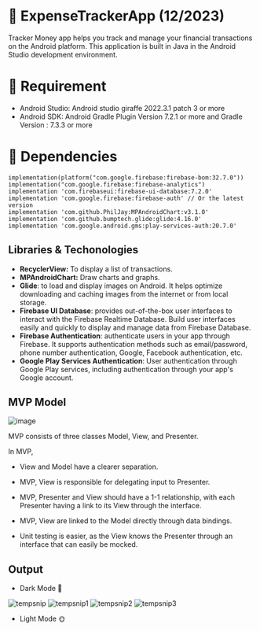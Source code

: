 # 🚀 ExpenseTrackerApp (12/2023)
Tracker Money app helps you track and manage your financial transactions on the Android platform. 
This application is built in Java in the Android Studio development environment.

# 🚀 Requirement
- Android Studio: Android studio giraffe 2022.3.1 patch 3 or more
- Android SDK:  Android Gradle Plugin Version 7.2.1 or more and 
                Gradle Version : 7.3.3 or more

# 🚀 Dependencies
```
implementation(platform("com.google.firebase:firebase-bom:32.7.0"))
implementation("com.google.firebase:firebase-analytics")
implementation 'com.firebaseui:firebase-ui-database:7.2.0'
implementation 'com.google.firebase:firebase-auth' // Or the latest version
implementation 'com.github.PhilJay:MPAndroidChart:v3.1.0'
implementation 'com.github.bumptech.glide:glide:4.16.0'
implementation 'com.google.android.gms:play-services-auth:20.7.0'
```
## Libraries & Techonologies
- **RecyclerView:** To display a list of transactions.
- **MPAndroidChart:**  Draw charts and graphs.
- **Glide**: to load and display images on Android. It helps optimize downloading and caching images from the internet or from local storage.
- **Firebase UI Database**: provides out-of-the-box user interfaces to interact with the Firebase Realtime Database. Build user interfaces easily and quickly to display and manage data from Firebase Database.
- **Firebase Authentication**: authenticate users in your app through Firebase. It supports authentication methods such as email/password, phone number authentication, Google, Facebook authentication, etc.
- **Google Play Services Authentication**: User authentication through Google Play services, including authentication through your app's Google account.

## MVP Model
![image](https://github.com/KaiKenju/GithubBrowser/assets/94727276/0e03853e-e3ac-4c2d-96d3-4562630e347f)

MVP consists of three classes Model, View, and Presenter.

In MVP, 
- View and Model have a clearer separation.

- MVP, View is responsible for delegating input to Presenter.

- MVP, Presenter and View should have a 1-1 relationship, with each Presenter having a link to its View through the interface.

- MVP, View are linked to the Model directly through data bindings.

- Unit testing is easier, as the View knows the Presenter through an interface that can easily be mocked.
## Output
- Dark Mode 🌚

![tempsnip](https://github.com/KaiKenju/ExpenseTrackerApp/assets/94727276/4b287d36-caa5-4dd4-bd89-fec16f00dec3)
![tempsnip1](https://github.com/KaiKenju/ExpenseTrackerApp/assets/94727276/3c374101-718d-4a8d-9178-0c271e687d2c)
![tempsnip2](https://github.com/KaiKenju/ExpenseTrackerApp/assets/94727276/872b12e3-f7d4-433c-a2b4-e933f11f34b5)
![tempsnip3](https://github.com/KaiKenju/ExpenseTrackerApp/assets/94727276/ebe3fe18-d871-4fa5-91a6-2a870201e7eb)
- Light Mode 🌞
